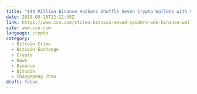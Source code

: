 ```yaml
---
title: "$44 Million Binance Hackers Shuffle Seven Crypto Wallets with Stolen Bitcoin"
date: 2019-05-10T12:22:38Z
link: https://www.ccn.com/stolen-bitcoin-moved-spiders-web-binance-wallets?utm_medium=RSS&utm_source=hune
site: www.ccn.com
language: crypto
category:
  - Bitcoin Crime
  - Bitcoin Exchange
  - Crypto
  - News
  - Binance
  - Bitcoin
  - Changepeng Zhao
draft: false
---
```

